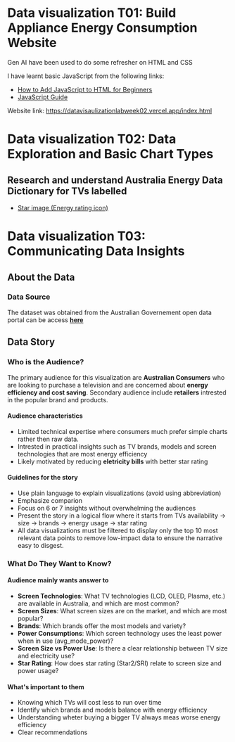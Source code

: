 # Data visualization T01: Build Appliance Energy Consumption Website

Gen AI have been used to do some refresher on HTML and CSS

I have learnt basic JavaScript from the following links:
- [How to Add JavaScript to HTML for Beginners](https://www.digitalocean.com/community/tutorials/how-to-add-javascript-to-html)
- [JavaScript Guide](https://developer.mozilla.org/en-US/docs/Web/JavaScript/Guide?)

Website link: 
https://datavisaulizationlabweek02.vercel.app/index.html

# Data visualization T02: Data Exploration and Basic Chart Types
## Research and understand Australia Energy Data Dictionary for TVs labelled
- [Star image (Energy rating icon)](https://www.energy.gov.au/households/energy-rating)


# Data visualization T03: Communicating Data Insights
## About the Data
### Data Source
The dataset was obtained from the Australian Governement open data portal can be access **[here](https://data.gov.au/data/dataset/energy-rating-for-household-appliances/resource/93a615e5-935e-4713-a4b0-379e3f6dedc9)** 

## Data Story
### Who is the Audience? 
The primary audience for this visualization are **Australian Consumers** who are looking to purchase a television and are concerned about **energy efficiency and cost saving**. Secondary audience include **retailers** intrested in the popular brand and products.

#### Audience characteristics
- Limited technical expertise where consumers much prefer simple charts rather then raw data.
- Intrested in practical insights such as TV brands, models and screen technologies that are most energy efficiency
- Likely motivated by reducing **eletricity bills** with better star rating

#### Guidelines for the story
- Use plain language to explain visualizations (avoid using abbreviation)
- Emphasize comparion
- Focus on 6 or 7 insights without overwhelming the audiences
- Present the story in a logical flow where it starts from TVs availability -> size -> brands -> energy usage -> star rating
- All data visualizations must be filtered to display only the top 10 most relevant data points to remove low-impact data to ensure the narrative easy to disgest.

### What Do They Want to Know?

#### Audience mainly wants answer to
- **Screen Technologies**: What TV technologies (LCD, OLED, Plasma, etc.) are available in Australia, and which are most common?
- **Screen Sizes**: What screen sizes are on the market, and which are most popular?
- **Brands**: Which brands offer the most models and variety?
- **Power Consumptions**: Which screen technology uses the least power when in use (avg_mode_power)?
- **Screen Size vs Power Use**: Is there a clear relationship between TV size and electricity use?
- **Star Rating**: How does star rating (Star2/SRI) relate to screen size and power usage?

#### What's important to them
- Knowing which TVs will cost less to  run over time
- Identify which brands and models balance with energy efficiency
- Understanding wheter buying a bigger TV always meas worse energy efficiency
- Clear recommendations





















